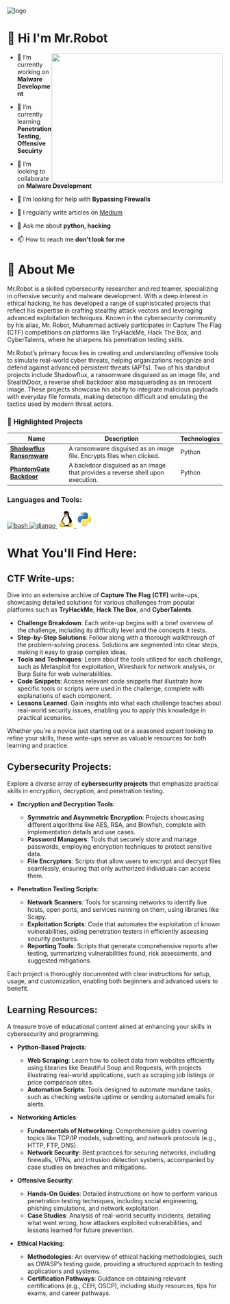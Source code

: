 ![logo](https://i.pinimg.com/originals/d1/99/85/d19985b7a77bd7824730536b2d2f57bd.jpg)

# 👋 Hi I'm Mr.Robot 

<img src="me.gif" align="right" height='300' width='400' />


- 🔭 I’m currently working on **Malware Development**

- 🌱 I’m currently learning **Penetration Testing, Offensive Secuirty**

- 👯 I’m looking to collaborate on **Malware Development**

- 🤝 I’m looking for help with **Bypassing Firewalls**

- 📝 I regularly write articles on [Medium](https://medium.com/@sohailburki1)

- 💬 Ask me about **python, hacking**

- 📫 How to reach me **don't look for me**

  

# 👤 About Me
Mr.Robot is a skilled cybersecurity researcher and red teamer, specializing in offensive security and malware development. With a deep interest in ethical hacking, he has developed a range of sophisticated projects that reflect his expertise in crafting stealthy attack vectors and leveraging advanced exploitation techniques. Known in the cybersecurity community by his alias, Mr. Robot, Muhammad actively participates in Capture The Flag (CTF) competitions on platforms like TryHackMe, Hack The Box, and CyberTalents, where he sharpens his penetration testing skills.

Mr.Robot’s primary focus lies in creating and understanding offensive tools to simulate real-world cyber threats, helping organizations recognize and defend against advanced persistent threats (APTs). Two of his standout projects include Shadowflux, a ransomware disguised as an image file, and StealthDoor, a reverse shell backdoor also masquerading as an innocent image. These projects showcase his ability to integrate malicious payloads with everyday file formats, making detection difficult and emulating the tactics used by modern threat actors.

### 🔐 **Highlighted Projects**

| Name | Description | Technologies |  
| --- | --- | --- |  
| **[Shadowflux Ransomware](https://www.linkedin.com/in/muhammad-sohail-3b36bb327/details/projects/)** | A ransomware disguised as an image file. Encrypts files when clicked. | Python |  
| **[PhantomGate Backdoor](https://www.linkedin.com/in/muhammad-sohail-3b36bb327/details/projects/)** | A backdoor disguised as an image that provides a reverse shell upon execution. | Python |  

<h3 align="left">Languages and Tools:</h3>
<p align="left"> <a href="https://www.gnu.org/software/bash/" target="_blank" rel="noreferrer"> <img src="https://www.vectorlogo.zone/logos/gnu_bash/gnu_bash-icon.svg" alt="bash" width="40" height="40"/> </a> <a href="https://www.djangoproject.com/" target="_blank" rel="noreferrer"> <img src="https://cdn.worldvectorlogo.com/logos/django.svg" alt="django" width="40" height="40"/> </a> <a href="https://www.linux.org/" target="_blank" rel="noreferrer"> <img src="https://raw.githubusercontent.com/devicons/devicon/master/icons/linux/linux-original.svg" alt="linux" width="40" height="40"/> </a> <a href="https://www.python.org" target="_blank" rel="noreferrer"> <img src="https://raw.githubusercontent.com/devicons/devicon/master/icons/python/python-original.svg" alt="python" width="40" height="40"/> </a> </p>

# What You'll Find Here:

## CTF Write-ups:
Dive into an extensive archive of **Capture The Flag (CTF)** write-ups, showcasing detailed solutions for various challenges from popular platforms such as **TryHackMe**, **Hack The Box**, and **CyberTalents**.

- **Challenge Breakdown**: Each write-up begins with a brief overview of the challenge, including its difficulty level and the concepts it tests.
- **Step-by-Step Solutions**: Follow along with a thorough walkthrough of the problem-solving process. Solutions are segmented into clear steps, making it easy to grasp complex ideas.
- **Tools and Techniques**: Learn about the tools utilized for each challenge, such as Metasploit for exploitation, Wireshark for network analysis, or Burp Suite for web vulnerabilities.
- **Code Snippets**: Access relevant code snippets that illustrate how specific tools or scripts were used in the challenge, complete with explanations of each component.
- **Lessons Learned**: Gain insights into what each challenge teaches about real-world security issues, enabling you to apply this knowledge in practical scenarios.

Whether you're a novice just starting out or a seasoned expert looking to refine your skills, these write-ups serve as valuable resources for both learning and practice.

## Cybersecurity Projects:
Explore a diverse array of **cybersecurity projects** that emphasize practical skills in encryption, decryption, and penetration testing.

- **Encryption and Decryption Tools**:
  - **Symmetric and Asymmetric Encryption**: Projects showcasing different algorithms like AES, RSA, and Blowfish, complete with implementation details and use cases.
  - **Password Managers**: Tools that securely store and manage passwords, employing encryption techniques to protect sensitive data.
  - **File Encryptors**: Scripts that allow users to encrypt and decrypt files seamlessly, ensuring that only authorized individuals can access them.

- **Penetration Testing Scripts**:
  - **Network Scanners**: Tools for scanning networks to identify live hosts, open ports, and services running on them, using libraries like Scapy.
  - **Exploitation Scripts**: Code that automates the exploitation of known vulnerabilities, aiding penetration testers in efficiently assessing security postures.
  - **Reporting Tools**: Scripts that generate comprehensive reports after testing, summarizing vulnerabilities found, risk assessments, and suggested mitigations.

Each project is thoroughly documented with clear instructions for setup, usage, and customization, enabling both beginners and advanced users to benefit.

## Learning Resources:
A treasure trove of educational content aimed at enhancing your skills in cybersecurity and programming.

- **Python-Based Projects**:
  - **Web Scraping**: Learn how to collect data from websites efficiently using libraries like Beautiful Soup and Requests, with projects illustrating real-world applications, such as scraping job listings or price comparison sites.
  - **Automation Scripts**: Tools designed to automate mundane tasks, such as checking website uptime or sending automated emails for alerts.

- **Networking Articles**:
  - **Fundamentals of Networking**: Comprehensive guides covering topics like TCP/IP models, subnetting, and network protocols (e.g., HTTP, FTP, DNS).
  - **Network Security**: Best practices for securing networks, including firewalls, VPNs, and intrusion detection systems, accompanied by case studies on breaches and mitigations.

- **Offensive Security**:
  - **Hands-On Guides**: Detailed instructions on how to perform various penetration testing techniques, including social engineering, phishing simulations, and network exploitation.
  - **Case Studies**: Analysis of real-world security incidents, detailing what went wrong, how attackers exploited vulnerabilities, and lessons learned for future prevention.

- **Ethical Hacking**:
  - **Methodologies**: An overview of ethical hacking methodologies, such as OWASP’s testing guide, providing a structured approach to testing applications and systems.
  - **Certification Pathways**: Guidance on obtaining relevant certifications (e.g., CEH, OSCP), including study resources, tips for exams, and career pathways.
